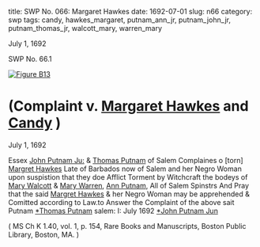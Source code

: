 title: SWP No. 066: Margaret Hawkes
date: 1692-07-01
slug: n66
category: swp
tags: candy, hawkes_margaret, putnam_ann_jr, putnam_john_jr, putnam_thomas_jr, walcott_mary, warren_mary




July 1, 1692

<div markdown class="doc" id="n66.1">

<div class="doc_id">SWP No. 66.1</div>


<span markdown class="figure">[![Figure B13](archives/BPL/gifs/B13.gif)](archives/BPL/LARGE/B13.jpg)</span>

# (Complaint v. [Margaret Hawkes](/tag/hawkes_margaret.html) and [Candy](/tag/candy.html) )

July 1, 1692 

Essex [John Putnam Ju:](/tag/putnam_john_jr.html) & [Thomas Putnam](/tag/putnam_thomas_jr.html) of Salem Complaines o [torn] [Margret Hawkes](/tag/hawkes_margaret.html) Late of Barbados now of Salem and her Negro Woman upon suspistion that they doe Afflict Torment by Witchcraft the bodeys of [Mary Walcott](/tag/walcott_mary.html) & [Mary Warren](/tag/warren_mary.html), [Ann Putnam](/tag/putnam_ann_jr.html), All of Salem Spinstrs And Pray that the said [Margret Hawkes](/tag/hawkes_margaret.html) & her Negro Woman may be apprehended & Comitted according to Law.to Answer the Complaint of the above sait Putnam
                                    [*Thomas Putnam](/tag/putnam_thomas_jr.html) 
salem:  I: July 1692                [*John Putnam Jun](/tag/putnam_john_jr.html) 

( MS Ch K 1.40, vol. 1, p. 154, Rare Books and Manuscripts, Boston Public Library, Boston, MA. )

</div>